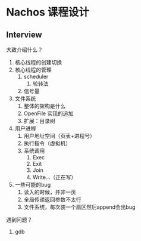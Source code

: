 # Nachos 课程设计

## Interview

大致介绍什么？
1. 核心线程的创建切换
2. 核心线程的管理
   1. scheduler
      1. 轮转法
   2. 信号量
3. 文件系统
   1. 整体的架构是什么
   2. OpenFile 实现的追加
   3. 扩展：目录树
4. 用户进程
   1. 用户地址空间（页表+进程号）
   2. 执行指令（虚拟机）
   3. 系统调用
      1. Exec
      2. Exit
      3. Join
      4. Write...（正在写）
5. 一些可能的bug
   1. 读入的时候，并非一页
   2. 全局传递返回参数不太行
   3. 文件系统，每次装一个扇区然后append会出bug

遇到问题？
1. gdb 